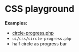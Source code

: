 # CSS playground

**Examples:**
 - [circle-progress.php](https://github.com/Runalyze/runalyze-playground/tree/master/ui/css/circle-progress.php)
  - `ui/css/circle-progress.php`
  - half circle as progress bar
